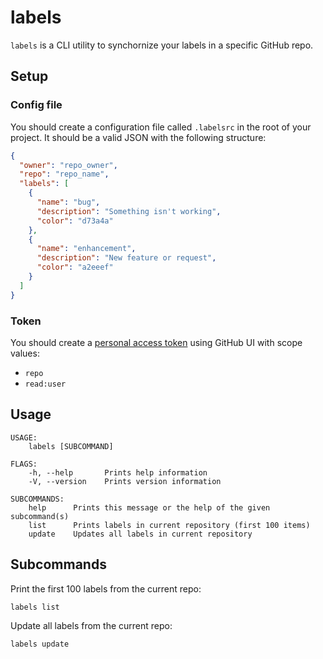 # labels

`labels` is a CLI utility to synchornize your labels in a specific GitHub repo.

## Setup

### Config file

You should create a configuration file called `.labelsrc` in the root of your project.
It should be a valid JSON with the following structure:

```json
{
  "owner": "repo_owner",
  "repo": "repo_name",
  "labels": [
    {
      "name": "bug",
      "description": "Something isn't working",
      "color": "d73a4a"
    },
    {
      "name": "enhancement",
      "description": "New feature or request",
      "color": "a2eeef"
    }
  ]
}
```

### Token

You should create a [personal access token](https://docs.github.com/en/github/authenticating-to-github/keeping-your-account-and-data-secure/creating-a-personal-access-token) using GitHub UI with scope values:

- `repo`
- `read:user`

## Usage

```console
USAGE:
    labels [SUBCOMMAND]

FLAGS:
    -h, --help       Prints help information
    -V, --version    Prints version information

SUBCOMMANDS:
    help      Prints this message or the help of the given subcommand(s)
    list      Prints labels in current repository (first 100 items)
    update    Updates all labels in current repository
```

## Subcommands

Print the first 100 labels from the current repo:

```console
labels list
```

Update all labels from the current repo:

```console
labels update
```
